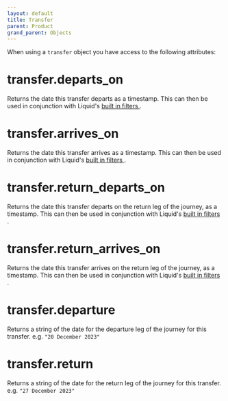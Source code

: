 ```yaml
---
layout: default
title: Transfer
parent: Product
grand_parent: Objects
---
```


When using a `transfer` object you have access to the following attributes:

# transfer.departs_on

Returns the date this transfer departs as a timestamp. This can then be used in conjunction with Liquid's [ built in filters ](https://shopify.github.io/liquid/filters/date/).

# transfer.arrives_on

Returns the date this transfer arrives as a timestamp. This can then be used in conjunction with Liquid's [ built in filters ](https://shopify.github.io/liquid/filters/date/).

# transfer.return_departs_on

Returns the date this transfer departs on the return leg of the journey, as a timestamp. This can then be used in conjunction with Liquid's [ built in filters ](https://shopify.github.io/liquid/filters/date/).

# transfer.return_arrives_on

Returns the date this transfer arrives on the return leg of the journey, as a timestamp. This can then be used in conjunction with Liquid's [ built in filters ](https://shopify.github.io/liquid/filters/date/).

# transfer.departure

Returns a string of the date for the departure leg of the journey for this transfer. e.g. `"20 December 2023"`

# transfer.return

Returns a string of the date for the return leg of the journey for this transfer. e.g. `"27 December 2023"`
